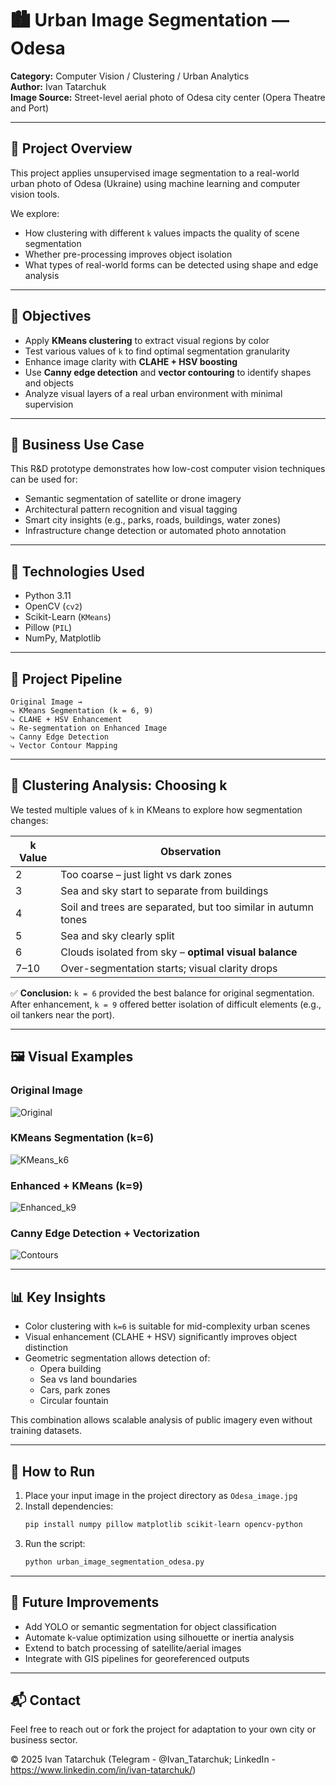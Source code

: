 
# 🏙️ Urban Image Segmentation — Odesa

**Category:** Computer Vision / Clustering / Urban Analytics  
**Author:** Ivan Tatarchuk  
**Image Source:** Street-level aerial photo of Odesa city center (Opera Theatre and Port)

---

## 📌 Project Overview

This project applies unsupervised image segmentation to a real-world urban photo of Odesa (Ukraine) using machine learning and computer vision tools.

We explore:
- How clustering with different `k` values impacts the quality of scene segmentation
- Whether pre-processing improves object isolation
- What types of real-world forms can be detected using shape and edge analysis

---

## 🎯 Objectives

- Apply **KMeans clustering** to extract visual regions by color
- Test various values of `k` to find optimal segmentation granularity
- Enhance image clarity with **CLAHE + HSV boosting**
- Use **Canny edge detection** and **vector contouring** to identify shapes and objects
- Analyze visual layers of a real urban environment with minimal supervision

---

## 💼 Business Use Case

This R&D prototype demonstrates how low-cost computer vision techniques can be used for:
- Semantic segmentation of satellite or drone imagery
- Architectural pattern recognition and visual tagging
- Smart city insights (e.g., parks, roads, buildings, water zones)
- Infrastructure change detection or automated photo annotation

---

## 🧪 Technologies Used

- Python 3.11
- OpenCV (`cv2`)
- Scikit-Learn (`KMeans`)
- Pillow (`PIL`)
- NumPy, Matplotlib

---

## 🔁 Project Pipeline

```
Original Image →
⤷ KMeans Segmentation (k = 6, 9)
⤷ CLAHE + HSV Enhancement
⤷ Re-segmentation on Enhanced Image
⤷ Canny Edge Detection
⤷ Vector Contour Mapping
```

---

## 🧩 Clustering Analysis: Choosing k

We tested multiple values of `k` in KMeans to explore how segmentation changes:

| k Value | Observation |
|--------|-------------|
| 2 | Too coarse – just light vs dark zones |
| 3 | Sea and sky start to separate from buildings |
| 4 | Soil and trees are separated, but too similar in autumn tones |
| 5 | Sea and sky clearly split |
| 6 | Clouds isolated from sky – **optimal visual balance** |
| 7–10 | Over-segmentation starts; visual clarity drops |

✅ **Conclusion:** `k = 6` provided the best balance for original segmentation.  
After enhancement, `k = 9` offered better isolation of difficult elements (e.g., oil tankers near the port).

---

## 🖼️ Visual Examples

### Original Image
![Original](visuals/odesa_original.jpg)

### KMeans Segmentation (k=6)
![KMeans_k6](visuals/odesa_kmeans_k6.jpg)

### Enhanced + KMeans (k=9)
![Enhanced_k9](visuals/odesa_enhanced_k9.jpg)

### Canny Edge Detection + Vectorization
![Contours](visuals/odesa_canny_vector.jpg)

---

## 📊 Key Insights

- Color clustering with `k=6` is suitable for mid-complexity urban scenes
- Visual enhancement (CLAHE + HSV) significantly improves object distinction
- Geometric segmentation allows detection of:
  - Opera building
  - Sea vs land boundaries
  - Cars, park zones
  - Circular fountain

This combination allows scalable analysis of public imagery even without training datasets.

---

## 🚀 How to Run

1. Place your input image in the project directory as `Odesa_image.jpg`
2. Install dependencies:
   ```bash
   pip install numpy pillow matplotlib scikit-learn opencv-python
   ```
3. Run the script:
   ```bash
   python urban_image_segmentation_odesa.py
   ```

---

## 🔮 Future Improvements

- Add YOLO or semantic segmentation for object classification
- Automate k-value optimization using silhouette or inertia analysis
- Extend to batch processing of satellite/aerial images
- Integrate with GIS pipelines for georeferenced outputs

---

## 📬 Contact

Feel free to reach out or fork the project for adaptation to your own city or business sector.

© 2025 Ivan Tatarchuk (Telegram - @Ivan_Tatarchuk; LinkedIn - https://www.linkedin.com/in/ivan-tatarchuk/)
